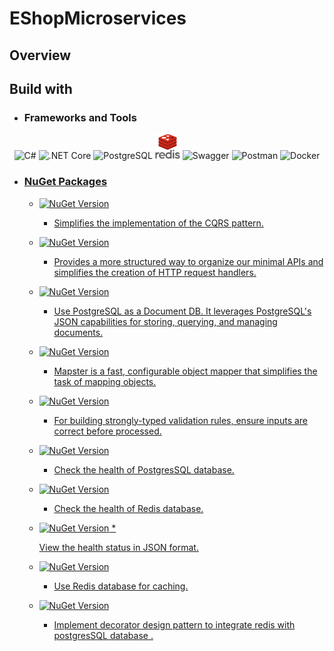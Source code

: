 # EShopMicroservices

## Overview
<p>
	
</p>

## Build with
* ### Frameworks and Tools

<div align="center">
	<img width="50" src="https://user-images.githubusercontent.com/25181517/121405384-444d7300-c95d-11eb-959f-913020d3bf90.png" alt="C#" title="C#"/>
	<img width="50" src="https://user-images.githubusercontent.com/25181517/121405754-b4f48f80-c95d-11eb-8893-fc325bde617f.png" alt=".NET Core" title=".NET Core"/>
	<img width="50" src="https://user-images.githubusercontent.com/25181517/117208740-bfb78400-adf5-11eb-97bb-09072b6bedfc.png" alt="PostgreSQL" title="PostgreSQL"/>
	<img src="https://raw.githubusercontent.com/devicons/devicon/master/icons/redis/redis-original-wordmark.svg" alt="redis" width="40" height="40"/>
	<img width="50" src="https://user-images.githubusercontent.com/25181517/186711335-a3729606-5a78-4496-9a36-06efcc74f800.png" alt="Swagger" title="Swagger"/>
	<img width="50" src="https://user-images.githubusercontent.com/25181517/192109061-e138ca71-337c-4019-8d42-4792fdaa7128.png" alt="Postman" title="Postman"/>
	<img width="50" src="https://user-images.githubusercontent.com/25181517/117207330-263ba280-adf4-11eb-9b97-0ac5b40bc3be.png" alt="Docker" title="Docker"/> <a href="https://redis.io" target="_blank" rel="noreferrer"> 	
</div>

* ### NuGet Packages

   *  ![NuGet Version](https://img.shields.io/nuget/v/MediatR?label=MediatR)
		*	<p>Simplifies the implementation of the CQRS pattern.</p>
     
   *  ![NuGet Version](https://img.shields.io/nuget/v/Carter?label=Carter)
   		*	<p>Provides a more structured way to organize our minimal APIs and simplifies the creation of HTTP request handlers.</p>
     
   *  ![NuGet Version](https://img.shields.io/nuget/v/Marten?style=flat&label=Marten)
	  	*	<p>Use PostgreSQL as a Document DB. It leverages PostgreSQL's JSON capabilities for storing, querying, and managing documents.</p>
       
   *  ![NuGet Version](https://img.shields.io/nuget/v/Mapster?style=flat&label=Mapster)
 		*	<p>Mapster is a fast, configurable object mapper that simplifies the task of mapping objects.</p>
     
   *  ![NuGet Version](https://img.shields.io/nuget/v/FluentValidation?style=flat&label=FluentValidation)
		 *	<p>For building strongly-typed validation rules, ensure inputs are correct before processed.</p>
  
   *  ![NuGet Version](https://img.shields.io/nuget/v/AspNetCore.HealthChecks.NpgSql?label=HealthChecks.NpgSql)
		*	<p>Check the health of PostgresSQL database.</p>
 
   *  ![NuGet Version](https://img.shields.io/nuget/v/AspNetCore.HealthChecks.Redis?label=HealthChecks.Redis)
 		*	<p>Check the health of Redis database.</p>
     
   *  ![NuGet Version](https://img.shields.io/nuget/v/AspNetCore.HealthChecks.UI.Client?label=HealthChecks.UI.Client)
    		 *	<p>View the health status in JSON format.</p>
       
   *  ![NuGet Version](https://img.shields.io/nuget/v/Microsoft.Extensions.Caching.StackExchangeRedis?label=StackExchangeRedis)
   		*	<p>Use Redis database for caching.</p>
     
   *  ![NuGet Version](https://img.shields.io/nuget/v/Scrutor?label=Scrutor)
 		 *	<p>Implement decorator design pattern to integrate redis with postgresSQL database .</p>
